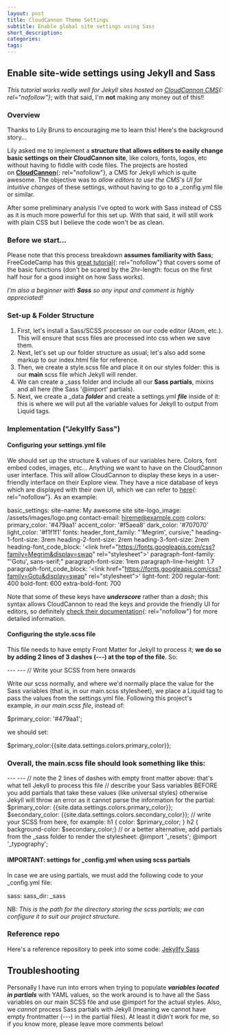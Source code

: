 ```yaml
---
layout: post
title: CloudCannon Theme Settings
subtitle: Enable global site settings using Sass
short_description:
categories:
tags:
---
```


## Enable site-wide settings using Jekyll and Sass

*This tutorial works really well for Jekyll sites hosted on&nbsp;[CloudCannon CMS](https://cloudcannon.com/){: rel="nofollow"}*; with that said, I'm&nbsp;**not**&nbsp;making any money out of this\!\!

### Overview

Thanks to Lily Bruns to encouraging me to learn this\! Here's the background story...

Lily asked me to implement a&nbsp;**structure that allows editors to easily change basic settings on their CloudCannon site**, like colors, fonts, logos, etc without having to fiddle with code files. The projects are hosted on&nbsp;[**CloudCannon**](https://cloudcannon.com/){: rel="nofollow"}, a CMS for Jekyll which is quite awesome. The objective was to&nbsp;*allow editors to use the CMS's UI for intuitive changes*&nbsp;of these settings, without having to go to a \_config.yml file or similar.

After some preliminary analysis I've opted to work with Sass instead of CSS as it is much more powerful for this set up. With that said, it will still work with plain CSS but I believe the code won't be as clean.

### Before we start...

Please note that this process breakdown&nbsp;**assumes familiarity with Sass**; FreeCodeCamp has this&nbsp;[great tutorial](https://www.youtube.com/watch?v=_a5j7KoflTs){: rel="nofollow"}&nbsp;that covers some of the basic functions (don't be scared by the 2hr-length: focus on the first half hour for a good insight on how Sass works).

*I'm also a beginner with&nbsp;**Sass**&nbsp;so any input and comment is highly appreciated\!*

### Set-up & Folder Structure

1. First, let's install a Sass/SCSS processor on our code editor (Atom, etc.). This will ensure that scss files are processed into css when we save them.
2. Next, let's set up our folder structure as usual; let's also add some markup to our index.html file for reference.
3. Then, we create a style.scss file and place it on our styles folder: this is our&nbsp;**main**&nbsp;scss file which Jekyll will render.
4. We can create a \_sass folder and include all our&nbsp;**Sass partials**, mixins and all here (the Sass '@import' partials).
5. Next, we create a \_data&nbsp;***folder***&nbsp;and create a settings.yml&nbsp;***file***&nbsp;inside of it: this is where we will put all the variable values for Jekyll to output from Liquid tags.

### Implementation ("Jekyllfy Sass")

#### Configuring your settings.yml file

We should set up the structure & values of our variables here. Colors, font embed codes, images, etc... Anything we want to have on the CloudCannon user interface. This will allow CloudCannon to display these keys in a user-friendly interface on their Explore view. They have a nice database of keys which are displayed with their own UI, which we can refer to&nbsp;[here](https://docs.cloudcannon.com/editing/interfaces/inputs/){: rel="nofollow"}. As an example:

basic\_settings: site-name: My awesome site site-logo\_image: /assets/images/logo.png contact-email: hireme@example.com colors: primary\_color: '\#479aa1' accent\_color: '\#f5aea8' dark\_color: '\#707070' light\_color: '\#f1f1f1' fonts: header\_font\_family: "'Megrim', cursive;" heading-1-font-size: 3rem heading-2-font-size: 2rem heading-3-font-size: 2rem heading-font\_code\_block: '&lt;link href="https://fonts.googleapis.com/css?family=Megrim&display=swap" rel="stylesheet"&gt;' paragraph-font-family: "'Gotu', sans-serif;" paragraph-font-size: 1rem paragraph-line-height: 1.7 paragraph-font\_code\_block: '&lt;link href="https://fonts.googleapis.com/css?family=Gotu&display=swap" rel="stylesheet"&gt;' light-font: 200 regular-font: 400 bold-font: 600 extra-bold-font: 700

Note that some of these keys have&nbsp;***underscore***&nbsp;rather than a&nbsp;*dash*; this syntax allows CloudCannon to read the keys and provide the friendly UI for editors, so definitely&nbsp;[check their documentation](https://docs.cloudcannon.com/editing/interfaces/inputs/){: rel="nofollow"}&nbsp;for more detailed information.

#### Configuring the style.scss file

This file needs to have empty Front Matter for Jekyll to process it;&nbsp;**we do so by adding 2 lines of 3 dashes (---) at the top of the file**. So:

\--- --- // Write your SCSS from here onwards

Write our scss normally, and where we'd normally place the value for the Sass variables (that is, in our main.scss stylesheet), we place a Liquid tag to pass the values from the settings.yml file. Following this project's example,&nbsp;*in our main.scss file*, instead of:

$primary\_color: '\#479aa1';

we should set:

$primary\_color:{{site.data.settings.colors.primary_color}};

### Overall, the main.scss file should look something like this:

\--- --- // note the 2 lines of dashes with empty front matter above: that's what tell Jekyll to process this file // describe your Sass variables BEFORE you add partials that take these values (like universal styles) otherwise Jekyll will throw an error as it cannot parse the information for the partial: $primary\_color: {{site.data.settings.colors.primary_color}}; $secondary\_color: {{site.data.settings.colors.secondary_color}}; // write your SCSS from here, for example: h1 \{ color: $primary\_color; \} h2 \{ background-color: $secondary\_color;\} // or a better alternative, add partials from the \_sass folder to render the stylesheet: @import '\_resets'; @import '\_typography';

#### IMPORTANT: settings for \_config.yml when using scss partials

In case we are using partials, we must add the following code to your \_config.yml file:

sass: sass\_dir: \_sass

NB:&nbsp;*This is the path for the directory storing the scss partials; we can configure it to suit our project structure.*

### Reference repo

Here's a reference repository to peek into some code:&nbsp;[Jekyllfy Sass](https://github.com/guschiavon/jekyllfy-sass)

## Troubleshooting

Personally I have run into errors when trying to populate&nbsp;***variables located in partials***&nbsp;with YAML values, so the work around is to have all the Sass variables on our main SCSS file and use @import for the actual styles. Also, we&nbsp;*cannot*&nbsp;process Sass partials with Jekyll (meaning we cannot have empty frontmatter (---) in the partial files). At least it didn't work for me, so if you know more, please leave more comments below\!